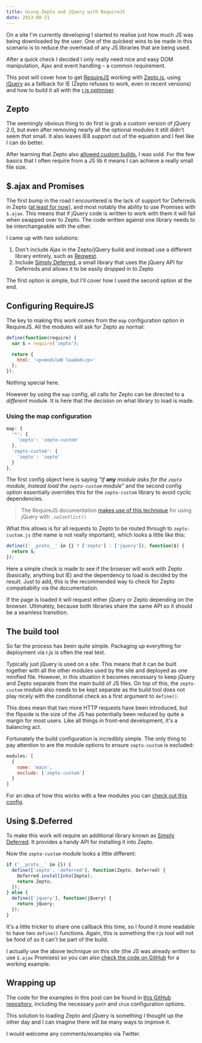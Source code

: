 ```yaml
---
title: Using Zepto and jQuery with RequireJS
date: 2013-08-21
---
```


On a site I'm currently developing I started to realise just how much JS was being downloaded by the user. One of the quickest wins to be made in this scenario is to reduce the overhead of any JS libraries that are being used.

After a quick check I decided I only really need nice and easy DOM manipulation, Ajax and event handling &#8211; a common requirement.

This post will cover how to get [RequireJS][1] working with [Zepto.js][2], using [jQuery][3] as a fallback for IE (Zepto refuses to work, even in recent versions) and how to build it all with the [r.js optimiser][4].

## Zepto

The seemingly obvious thing to do first is grab a custom version of jQuery 2.0, but even after removing nearly all the optional modules it still didn't seem *that* small. It also leaves IE8 support out of the equation and I feel like I can do better.

After learning that Zepto also [allowed custom builds][5], I was sold. For the few basics that I often require from a JS lib it means I can achieve a really small file size.

## $.ajax and Promises

The first bump in the road I encountered is the lack of support for Deferreds in Zepto ([at least for now][6]), and most notably the ability to use Promises with `$.ajax`. This means that if jQuery code is written to work with them it will fail when swapped over to Zepto. The code written against one library needs to be interchangeable with the other.

I came up with two solutions:

1.  Don't include Ajax in the Zepto/jQuery build and instead use a different library entirely, such as [Reqwest][7].
2.  Include [Simply Deferred][8], a small library that uses the jQuery API for Deferreds and allows it to be easily dropped in to Zepto

The first option is simple, but I'll cover how I used the second option at the end.

## Configuring RequireJS

The key to making this work comes from the `map` configuration option in RequireJS. All the modules will ask for Zepto as normal:

``` js
define(function(require) {
  var $ = require('zepto');

  return {
    html: '<p>moduleB loaded</p>'
  };
});
```

Nothing special here.

However by using the `map` config, all calls for Zepto can be directed to a *different* module. It is here that the decision on what library to load is made.

### Using the map configuration

``` js
map: {
  '*': {
    'zepto': 'zepto-custom'
  },
  'zepto-custom': {
    'zepto': 'zepto'
  }
},
```

The first config object here is saying *&#8220;If **any** module asks for the `zepto` module, instead load the `zepto-custom` module&#8221;* and the second config option essentially overrides this for the `zepto-custom` library to avoid cyclic dependencies.

> The RequireJS documentation [makes use of this technique][9] for using jQuery with `.noConflict()`

What this allows is for all requests to Zepto to be routed through to `zepto-custom.js` (the name is not really important), which looks a little like this:

``` js
define(('__proto__' in {} ? ['zepto'] : ['jquery']), function($) {
  return $;
});
```

Here a simple check is made to see if the browser will work with Zepto (basically, anything but IE) and the dependency to load is decided by the result. Just to add, this is the recommended way to check for Zepto compatiabilty via the documentation.

If the page is loaded it will request either jQuery or Zepto depending on the browser. Ultimately, because both libraries share the same API so it should be a seamless transition.

## The build tool

So far the process has been quite simple. Packaging up everything for deployment via r.js is often the real test.

Typically just jQuery is used on a site. This means that it can be built together with all the other modules used by the site and deployed as one minified file. However, in this situation it becomes necessary to keep jQuery and Zepto separate from the main build of JS files. On top of this, the `zepto-custom` module also needs to be kept separate as the build tool does not play nicely with the conditional check as a first argument to `define()`.

This does mean that two more HTTP requests have been introduced, but the flipside is the size of the JS has potentially been reduced by quite a margin for most users. Like all things in front-end development, it's a balancing act.

Fortunately the build configuration is incredibly simple. The only thing to pay attention to are the module options to ensure `zepto-custom` is excluded:

``` js
modules: [
  {
    name: 'main',
    exclude: ['zepto-custom']
  }
]
```

For an idea of how this works with a few modules you can [check out this config][10].

## Using $.Deferred

To make this work will require an additional library known as [Simply Deferred][8]. It provides a handy API for installing it into Zepto.

Now the `zepto-custom` module looks a little different:

``` js
if ('__proto__' in {}) {
  define(['zepto', 'deferred'], function(Zepto, Deferred) {
    Deferred.installInto(Zepto);
    return Zepto;
  });
} else {
  define(['jquery'], function(jQuery) {
    return jQuery;
  });
}
```

It's a little tricker to share one callback this time, so I found it more readable to have two `define()` functions. Again, this is something the r.js tool will not be fond of so it can't be part of the build.

I actually use the above technique on this site (the JS was already written to use `$.ajax` Promises) so you can also [check the code on GitHub][11] for a working example.

## Wrapping up

The code for the examples in this post can be found in [this GitHub repository][12], including the necessary `path` and `shim` configuration options.

This solution to loading Zepto and jQuery is something I thought up the other day and I can imagine there will be many ways to improve it.

I would welcome any comments/examples via Twitter.

 [1]: http://requirejs.org
 [2]: http://zeptojs.com
 [3]: http://jquery.org
 [4]: http://requirejs.org/docs/optimization.html
 [5]: https://github.com/madrobby/zepto#building
 [6]: https://github.com/madrobby/zepto/issues/353
 [7]: https://github.com/ded/reqwest
 [8]: https://github.com/sudhirj/simply-deferred
 [9]: http://requirejs.org/docs/jquery.html#noconflictmap
 [10]: http://pastebin.com/pq8b5sdu
 [11]: https://github.com/simonsmith/simonsmith.io/blob/master/assets/scripts/main.js
 [12]: https://github.com/simonsmith/requirejs-zepto-jquery